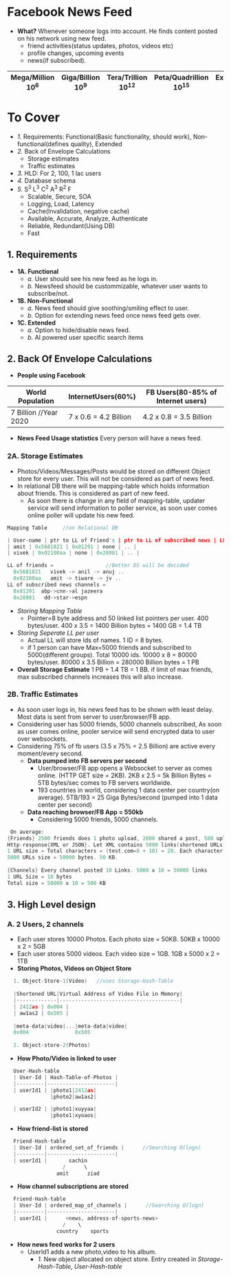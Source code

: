 # Facebook News Feed
- **What?** Whenever someone logs into account. He finds content posted on his network using new feed.
  - friend activities(status updates, photos, videos etc)
  - profile changes, upcoming events
  - news(if subscribed).

| Mega/Million 10<sup>6</sup> | Giga/Billion 10<sup>9</sup> | Tera/Trillion 10<sup>12</sup> | Peta/Quadrillion 10<sup>15</sup> | Exa/Quintillion 10<sup>18</sup> | Zeta/Sextillion 10<sup>21</sup> |
| --- | --- | --- | --- | --- | --- |

# To Cover
- *1.* Requirements: Functional(Basic functionality, should work), Non-functional(defines quality), Extended
- *2.* Back of Envelope Calculations
  - Storage estimates
  - Traffic estimates
- *3.* HLD: For 2, 100, 1 lac users
- *4.* Database schema
- *5.* S<sup>3</sup> L<sup>3</sup> C<sup>2</sup> A<sup>3</sup> R<sup>2</sup> F
  - Scalable, Secure, SOA
  - Logging, Load, Latency
  - Cache(Invalidation, negative cache)
  - Available, Accurate, Analyze, Authenticate
  - Reliable, Redundant(Using DB)
  - Fast

## 1. Requirements
- **1A. Functional**
  - *a.* User should see his new feed as he logs in.
  - *b.* Newsfeed should be custommizable, whatever user wants to subscribe/not.
- **1B. Non-Functional**
  - *a.* News feed should give soothing/smiling effect to user.
  - *b.* Option for extending news feed once news feed gets over.
- **1C. Extended**
  - *a.* Option to hide/disable news feed.
  - *b.* AI powered user specific search items

## 2. Back Of Envelope Calculations

- **People using Facebook**

|World Population|InternetUsers(60%)|FB Users(80-85% of Internet users)|
|---|---|---|
|7 Billion //Year 2020|7 x 0.6 = 4.2 Billion|4.2 x 0.8 = 3.5 Billion|

- **News Feed Usage statistics** Every person will have a news feed. 
  
### 2A. Storage Estimates
- Photos/Videos/Messages/Posts would be stored on different Object store for every user. This will not be considered as part of news feed.
- In relational DB there will be mapping-table which holds information about friends. This is considered as part of new feed.
  - As soon there is change in any field of mapping-table, updater service will send information to poller service, as soon user comes online poller will update his new feed.
```c
Mapping Table     //on Relational DB

| User-name | ptr to LL of Friend's | ptr to LL of subscribed news | LL of sports | LL of personalities |
| amit | 0x5681821 | 0x01291 | none | .. |
| vivek | 0x02100aa | none | 0x28981 | .. |

LL of friends =                 //Better DS will be decided
  0x5681821   vivek -> anil -> anuj ..   
  0x02100aa   amit -> tiware -> jv ..   
LL of subscribed news channels = 
  0x01291  abp->cnn->al jazeera
  0x28981   dd->star->espn
```
- *Storing Mapping Table* 
  - Pointer=8 byte address and 50 linked list pointers per user.  400 bytes/user.   400 x 3.5 = 1400 Billion bytes = 1400 GB = 1.4 TB
- *Storing Seperate LL per user*
  - Actual LL will store Ids of names.  1 ID = 8 bytes.
  - if 1 person can have Max=5000 friends and subscribed to 5000(different groups). Total 10000 ids. 10000 x 8 = 80000 bytes/user. 80000 x 3.5 Billion = 280000 Billion bytes = 1 PB
- **Overall Storage Estimate** 1 PB + 1.4 TB = 1 BB. if limit of max friends, max subscribed channels increases this will also increase.

### 2B. Traffic Estimates
- As soon user logs in, his news feed has to be shown with least delay. Most data is sent from server to user/browser/FB app.
- Considering user has 5000 friends, 5000 channels subscribed, As soon as user comes online, pooler service will send encrypted data to user over websockets.
- Considering 75% of fb users (3.5 x 75% = 2.5 Billion) are active every moment/every second.
  - **Data pumped into FB servers per second**
    - User/browser/FB app opens a Websocket to server as comes online. (HTTP GET size = 2KB). 2KB x 2.5 = 5k Billion Bytes = 5TB bytes/sec comes to FB servers worldwide.
    - 193 countries in world, considering 1 data center per country(on average). 5TB/193 = 25 Giga Bytes/second (pumped into 1 data center per second)
  - **Data reaching browser/FB App = 550kb**
    - Considering 5000 friends, 5000 channels.
```c
 On average:
{Friends} 2500 friends does 1 photo upload, 2000 shared a post, 500 uploaded a video. 
Http-response{XML or JSON}. Let XML contains 5000 links(shortened URLs). Ex: https://test.com/10-characters-shortened-url
1 URL size = Total characters = (test.com=8 + 10) = 20. Each character occupies 4 bits. 80 bits = 10 bytes.
5000 URLs size = 50000 bytes. 50 KB.
      
{Channels} Every channel posted 10 Links. 5000 x 10 = 50000 links
1 URL Size = 10 bytes
Total size = 50000 x 10 = 500 KB
```    

## 3. High Level design
### A. 2 Users, 2 channels
  - Each user stores 10000 Photos. Each photo size = 50KB. 50KB x 10000 x 2 = 5GB
  - Each user stores 5000 videos. Each video size = 1GB. 1GB x 5000 x 2 = 1TB
- **Storing Photos, Videos on Object Store**
```c
  1. Object-Store-1(Video)   //uses Storage-Hash-Table
  
  |Shortened URL|Virtual Address of Video File in Memory|
  |-------------|---------------------------------------|
  | 2412as | 0x004 |
  | aw1as2 | 0x505 |       
  
  |meta-data|video|...|meta-data|video|
  0x004               0x505
  
  2. Object-store-2(Photos)
```
- **How Photo/Video is linked to user**
```c
  User-Hash-table
  | User-Id | Hash-Table-of-Photos |
  |---------|----------------------|
  | userId1 | |photo1|2412as| 
              |photo2|aw1as2|

  | userId2 | |photo1|xuyyaa| 
              |photo1|xyoaos|
```
- **How friend-list is stored**
```c
  Friend-Hash-table
  | User-Id | ordered_set_of_friends |      //Searching O(logn)
  |---------|----------------------|
  | userId1 |       sachin
                  /      \
                amit      ziad                 
```
- **How channel subscriptions are stored**
```c
  Friend-Hash-table
  | User-Id | ordered_map_of_channels |      //Searching O(logn)
  |---------|----------------------|
  | userId1 |      <news, address-of-sports-news>
                  /    \
                country    sports
```
- **How news feed works for 2 users**
  - UserId1 adds a new photo,video to his album.
    - *1.* New object allocated on object store. Entry created in *Storage-Hash-Table*, *User-Hash-table*
